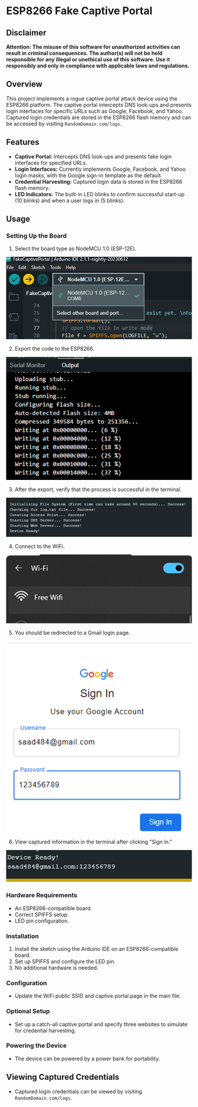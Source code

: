 # ESP8266 Fake Captive Portal

## Disclaimer

**Attention: The misuse of this software for unauthorized activities can result in criminal consequences. The author(s) will not be held responsible for any illegal or unethical use of this software. Use it responsibly and only in compliance with applicable laws and regulations.**

## Overview

This project implements a rogue captive portal attack device using the ESP8266 platform. The captive portal intercepts DNS look-ups and presents login interfaces for specific URLs such as Google, Facebook, and Yahoo. Captured login credentials are stored in the ESP8266 flash memory and can be accessed by visiting `RandomDomain.com/logs`.

## Features

- **Captive Portal:** Intercepts DNS look-ups and presents fake login interfaces for specified URLs.
- **Login Interfaces:** Currently implements Google, Facebook, and Yahoo login masks, with the Google sign-in template as the default.
- **Credential Harvesting:** Captured login data is stored in the ESP8266 flash memory.
- **LED Indicators:** The built-in LED blinks to confirm successful start-up (10 blinks) and when a user logs in (5 blinks).

## Usage

### Setting Up the Board
1. Select the board type as NodeMCU 1.0 (ESP-12E).

![Alt text](image.png)

2. Export the code to the ESP8266.

![Alt text](image-1.png)

3. After the export, verify that the process is successful in the terminal.

![Alt text](image-3.png)

4. Connect to the WiFi.

![Alt text](image-4.png)

5. You should be redirected to a Gmail login page.

![Alt text](image-8.png)


6. View captured information in the terminal after clicking "Sign In."

![Alt text](image-7.png)

### Hardware Requirements

- An ESP8266-compatible board.
- Correct SPIFFS setup.
- LED pin configuration.

### Installation

1. Install the sketch using the Arduino IDE on an ESP8266-compatible board.
2. Set up SPIFFS and configure the LED pin.
3. No additional hardware is needed.

### Configuration

- Update the WiFi public SSID and captive portal page in the main file.

### Optional Setup

- Set up a catch-all captive portal and specify three websites to simulate for credential harvesting.

### Powering the Device

- The device can be powered by a power bank for portability.

## Viewing Captured Credentials

- Captured login credentials can be viewed by visiting `RandomDomain.com/logs`.


